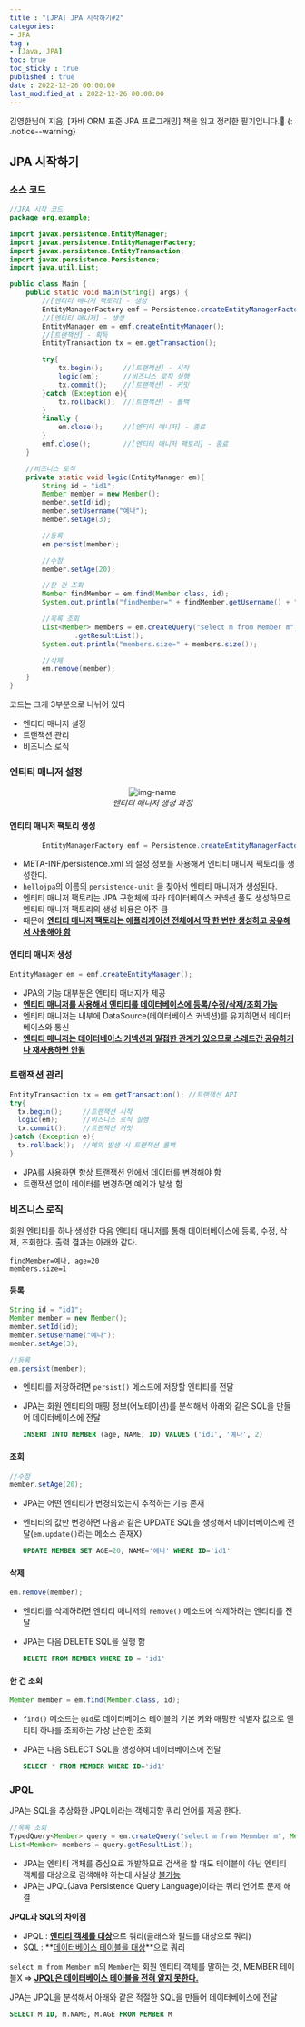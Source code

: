 ```yaml
---
title : "[JPA] JPA 시작하기#2"
categories:
- JPA
tag :
- [Java, JPA]
toc: true
toc_sticky : true
published : true
date : 2022-12-26 00:00:00
last_modified_at : 2022-12-26 00:00:00
---
```






김영한님이 지음, [자바 ORM 표준 JPA 프로그래밍] 책을 읽고 정리한 필기입니다.📢
{: .notice--warning}



## JPA 시작하기

### 소스 코드

```java
//JPA 시작 코드
package org.example;

import javax.persistence.EntityManager;
import javax.persistence.EntityManagerFactory;
import javax.persistence.EntityTransaction;
import javax.persistence.Persistence;
import java.util.List;

public class Main {
    public static void main(String[] args) {
        //[엔티티 매니저 팩토리] - 생성
        EntityManagerFactory emf = Persistence.createEntityManagerFactory("hellojpa");
        //[엔티티 매니저] - 생성
        EntityManager em = emf.createEntityManager();
        //[트랜잭션] - 획득
        EntityTransaction tx = em.getTransaction();

        try{
            tx.begin();     //[트랜잭션] - 시작
            logic(em);      //비즈니스 로직 실행
            tx.commit();    //[트랜잭션] - 커밋
        }catch (Exception e){
            tx.rollback();  //[트랜잭션] - 롤백
        }
        finally {
            em.close();     //[엔티티 매니저] - 종료
        }
        emf.close();        //[엔티티 매니저 팩토리] - 종료
    }

    //비즈니스 로직
    private static void logic(EntityManager em){
        String id = "id1";
        Member member = new Member();
        member.setId(id);
        member.setUsername("예나");
        member.setAge(3);

        //등록
        em.persist(member);

        //수정
        member.setAge(20);

        //한 건 조회
        Member findMember = em.find(Member.class, id);
        System.out.println("findMember=" + findMember.getUsername() + ", age=" + findMember.getAge());

        //목록 조회
        List<Member> members = em.createQuery("select m from Member m", Member.class)
                .getResultList();
        System.out.println("members.size=" + members.size());

        //삭제
        em.remove(member);
    }
}
```

코드는 크게 3부분으로 나뉘어 있다

- 엔티티 매니저 설정
- 트랜잭션 관리
- 비즈니스 로직



### 엔티티 매니저 설정

<p align="center">
  <img alt="img-name" src="https://user-images.githubusercontent.com/13410737/210161018-f4985fb6-525d-42ca-be7d-ddb8fd161d61.png">
  <br>
    <em>엔티티 매니저 생성 과정</em>
</p>

#### 엔티티 매니저 팩토리 생성

```java
        EntityManagerFactory emf = Persistence.createEntityManagerFactory("hellojpa");
```

- META-INF/persistence.xml 의 설정 정보를 사용해서 엔티티 매니저 팩토리를 생성한다. 
- `hellojpa`의 이름의 `persistence-unit` 을 찾아서 엔티티 매니저가 생성된다.
- 엔티티 매니저 팩토리는 JPA 구현체에 따라 데이터베이스 커넥션 풀도 생성하므로 엔티티 매니저 팩토리의 생성 비용은 아주 큼
- 때문에 **<u>엔티티 매니저 팩토리는 애플리케이션 전체에서 딱 한 번만 생성하고 공유해서 사용해야 함</u>**

#### 엔티티 매니저 생성

```java
EntityManager em = emf.createEntityManager();
```

- JPA의 기능 대부분은 엔티티 매너지가 제공
- <u>**엔티티 매니저를 사용해서 엔티티를 데이터베이스에 등록/수정/삭제/조회 가능**</u>
- 엔티티 매니저는 내부에 DataSource(데이터베이스 커넥션)를 유지하면서 데이터베이스와 통신
- <u>**엔티티 매니저는 데이터베이스 커넥션과 밀접한 관계가 있으므로 스레드간 공유하거나 재사용하면 안됨**</u>



### 트랜잭션 관리

```java
EntityTransaction tx = em.getTransaction(); //트랜잭션 API
try{
  tx.begin();     //트랜잭션 시작
  logic(em);      //비즈니스 로직 실행
  tx.commit();    //트랜잭션 커밋
}catch (Exception e){
  tx.rollback();  //예외 발생 시 트랜잭션 롤백
}
```

- JPA를 사용하면 항상 트랜잭션 안에서 데이터를 변경해야 함
- 트랜잭션 없이 데이터를 변경하면 예외가 발생 함



### 비즈니스 로직

회원 엔티티를 하나 생성한 다음 엔티티 매니저를 통해 데이터베이스에 등록, 수정, 삭제, 조회한다. 출력 결과는 아래와 같다.

```
findMember=예나, age=20
members.size=1
```

#### 등록

```java
String id = "id1";
Member member = new Member();
member.setId(id);
member.setUsername("예나");
member.setAge(3);

//등록
em.persist(member);
```

- 엔티티를 저장하려면 `persist()` 메소드에 저장할 엔티티를 전달

- JPA는 회원 엔티티의 매핑 정보(어노테이션)를 분석해서 아래와 같은 SQL을 만들어 데이터베이스에 전달

    ```sql
    INSERT INTO MEMBER (age, NAME, ID) VALUES ('id1', '예나', 2)
    ```

    



#### 조회

````java
//수정
member.setAge(20);
````

- JPA는 어떤 엔티티가 변경되었는지 추적하는 기능 존재

- 엔티티의 값만 변경하면 다음과 같은 UPDATE SQL을 생성해서 데이터베이스에 전달(`em.update()`라는 메소스 존재X)

    ```sql
    UPDATE MEMBER SET AGE=20, NAME='예나' WHERE ID='id1'
    ```



#### 삭제

```java
em.remove(member);
```

- 엔티티를 삭제하려면 엔티티 매니저의 `remove()` 메소드에 삭제하려는 엔티티를 전달

- JPA는 다음 DELETE SQL을 실행 함

    ```sql
    DELETE FROM MEMBER WHERE ID = 'id1'
    ```



#### 한 건 조회

```java
Member member = em.find(Member.class, id);
```

- `find()` 메소드는 `@Id`로 데이터베이스 테이블의 기본 키와 매핑한 식별자 값으로 엔티티 하나를 조회하는 가장 단순한 조회

- JPA는 다음 SELECT SQL을 생성하여 데이터베이스에 전달

    ```sql
    SELECT * FROM MEMBER WHERE ID='id1'
    ```



### JPQL

JPA는 SQL을 추상화한 JPQL이라는 객체지향 쿼리 언어를 제공 한다.

```java
//목록 조회
TypedQuery<Member> query = em.createQuery("select m from Menmber m", Member.class);
List<Member> members = query.getResultList();
```

- JPA는 엔티티 객체를 중심으로 개발하므로 검색을 할 때도 테이블이 아닌 엔티티 객체를 대상으로 검색해야 하는데 사실상 <u>불가능</u>
- JPA는 JPQL(Java Persistence Query Language)이라는 쿼리 언어로 문제 해결



**JPQL과 SQL의 차이점**

- JPQL : <u>**엔티티 객체를 대상**</u>으로 쿼리(클래스와 필드를 대상으로 쿼리)
- SQL : **<u>데이터베이스 테이블을 대상</u>**으로 쿼리

`select m from Member m`의 `Member`는 회원 엔티티 객체를 말하는 것, MEMBER 테이블X => <u>**JPQL은 데이터베이스 테이블을 전혀 알지 못한다.**</u>

JPA는 JPQL을 분석해서 아래와 같은 적절한 SQL을 만들어 데이터베이스에 전달

```sql
SELECT M.ID, M.NAME, M.AGE FROM MEMBER M
```

